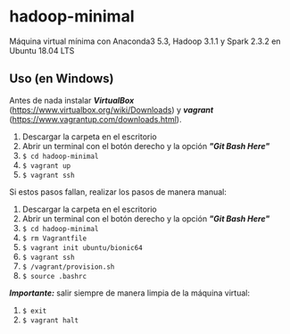 # hadoop-minimal
Máquina virtual mínima con Anaconda3 5.3, Hadoop 3.1.1 y Spark 2.3.2 en Ubuntu 18.04 LTS

## Uso (en Windows)

Antes de nada instalar ***VirtualBox*** (<https://www.virtualbox.org/wiki/Downloads>) y ***vagrant*** (<https://www.vagrantup.com/downloads.html>).

1. Descargar la carpeta en el escritorio
1. Abrir un terminal con el botón derecho y la opción ***"Git Bash Here"***
1. `$ cd hadoop-minimal`
1. `$ vagrant up`
1. `$ vagrant ssh`


Si estos pasos fallan, realizar los pasos de manera manual:

1. Descargar la carpeta en el escritorio
1. Abrir un terminal con el botón derecho y la opción ***"Git Bash Here"***
1. `$ cd hadoop-minimal`
1. `$ rm Vagrantfile`
1. `$ vagrant init ubuntu/bionic64`
1. `$ vagrant ssh`
1. `$ /vagrant/provision.sh`
1. `$ source .bashrc`


***Importante:*** salir siempre de manera limpia de la máquina virtual:

1. `$ exit`
1. `$ vagrant halt`